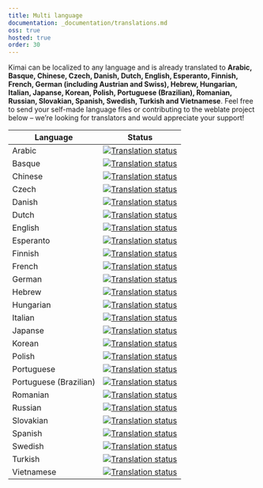 ```yaml
---
title: Multi language
documentation: _documentation/translations.md
oss: true
hosted: true
order: 30
---
```


Kimai can be localized to any language and is already translated to 
**Arabic, Basque, Chinese, Czech, Danish, Dutch, English, Esperanto, Finnish, French, German (including Austrian and Swiss), Hebrew, Hungarian, Italian, Japanse, Korean, Polish, Portuguese (Brazilian), Romanian, Russian, Slovakian, Spanish, Swedish, Turkish and Vietnamese**.
Feel free to send your self-made language files or contributing to the weblate project below  – we’re looking for translators and would appreciate your support!

| Language  | Status |
| ------- | ---- |
| Arabic  | [![Translation status](https://hosted.weblate.org/widgets/kimai/ar/svg-badge.svg)](https://hosted.weblate.org/engage/kimai/ar/)  |
| Basque  | [![Translation status](https://hosted.weblate.org/widgets/kimai/eu/svg-badge.svg)](https://hosted.weblate.org/engage/kimai/eu/)  |
| Chinese  | [![Translation status](https://hosted.weblate.org/widgets/kimai/zh_Hans/svg-badge.svg)](https://hosted.weblate.org/engage/kimai/zh_Hans/)  |
| Czech  | [![Translation status](https://hosted.weblate.org/widgets/kimai/cs/svg-badge.svg)](https://hosted.weblate.org/engage/kimai/cs/)  |
| Danish  | [![Translation status](https://hosted.weblate.org/widgets/kimai/da/svg-badge.svg)](https://hosted.weblate.org/engage/kimai/da/)  |
| Dutch  | [![Translation status](https://hosted.weblate.org/widgets/kimai/nl/svg-badge.svg)](https://hosted.weblate.org/engage/kimai/nl/)  |
| English  | [![Translation status](https://hosted.weblate.org/widgets/kimai/en/svg-badge.svg)](https://hosted.weblate.org/engage/kimai/en/)  |
| Esperanto  | [![Translation status](https://hosted.weblate.org/widgets/kimai/eo/svg-badge.svg)](https://hosted.weblate.org/engage/kimai/eo/)  |
| Finnish  | [![Translation status](https://hosted.weblate.org/widgets/kimai/fi/svg-badge.svg)](https://hosted.weblate.org/engage/kimai/fi/)  |
| French  | [![Translation status](https://hosted.weblate.org/widgets/kimai/fr/svg-badge.svg)](https://hosted.weblate.org/engage/kimai/fr/)  |
| German  | [![Translation status](https://hosted.weblate.org/widgets/kimai/de/svg-badge.svg)](https://hosted.weblate.org/engage/kimai/de/)  |
| Hebrew  | [![Translation status](https://hosted.weblate.org/widgets/kimai/he/svg-badge.svg)](https://hosted.weblate.org/engage/kimai/he/)  |
| Hungarian  | [![Translation status](https://hosted.weblate.org/widgets/kimai/hu/svg-badge.svg)](https://hosted.weblate.org/engage/kimai/hu/)  |
| Italian  | [![Translation status](https://hosted.weblate.org/widgets/kimai/it/svg-badge.svg)](https://hosted.weblate.org/engage/kimai/it/)  |
| Japanse  | [![Translation status](https://hosted.weblate.org/widgets/kimai/ja/svg-badge.svg)](https://hosted.weblate.org/engage/kimai/ja/)  |
| Korean  | [![Translation status](https://hosted.weblate.org/widgets/kimai/ko/svg-badge.svg)](https://hosted.weblate.org/engage/kimai/ko/)  |
| Polish  | [![Translation status](https://hosted.weblate.org/widgets/kimai/pl/svg-badge.svg)](https://hosted.weblate.org/engage/kimai/pl/)  |
| Portuguese  | [![Translation status](https://hosted.weblate.org/widgets/kimai/pt/svg-badge.svg)](https://hosted.weblate.org/engage/kimai/pt/)  |
| Portuguese (Brazilian)  | [![Translation status](https://hosted.weblate.org/widgets/kimai/pt_BR/svg-badge.svg)](https://hosted.weblate.org/engage/kimai/pt_BR/)  |
| Romanian  | [![Translation status](https://hosted.weblate.org/widgets/kimai/ro/svg-badge.svg)](https://hosted.weblate.org/engage/kimai/ro/)  |
| Russian  | [![Translation status](https://hosted.weblate.org/widgets/kimai/ru/svg-badge.svg)](https://hosted.weblate.org/engage/kimai/ru/)  |
| Slovakian  | [![Translation status](https://hosted.weblate.org/widgets/kimai/sk/svg-badge.svg)](https://hosted.weblate.org/engage/kimai/sk/)  |
| Spanish  | [![Translation status](https://hosted.weblate.org/widgets/kimai/es/svg-badge.svg)](https://hosted.weblate.org/engage/kimai/es/)  |
| Swedish  | [![Translation status](https://hosted.weblate.org/widgets/kimai/sv/svg-badge.svg)](https://hosted.weblate.org/engage/kimai/sv/)  |
| Turkish  | [![Translation status](https://hosted.weblate.org/widgets/kimai/tr/svg-badge.svg)](https://hosted.weblate.org/engage/kimai/tr/)  |
| Vietnamese  | [![Translation status](https://hosted.weblate.org/widgets/kimai/vi/svg-badge.svg)](https://hosted.weblate.org/engage/kimai/vi/)  |
